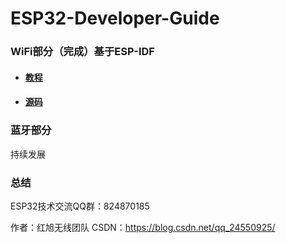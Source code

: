 # ESP32-Developer-Guide

### WiFi部分（完成）基于ESP-IDF

- #### [教程](https://github.com/HX-IoT/ESP32-Developer-Guide/tree/master/ESP32%E5%BC%80%E5%8F%91%E6%8C%87%E5%8D%97-PDF) 
- #### [源码](https://github.com/HX-IoT/ESP32-Developer-Guide/tree/master/source_code)

### 蓝牙部分

持续发展

### 总结

ESP32技术交流QQ群：824870185

作者：红旭无线团队
CSDN：https://blog.csdn.net/qq_24550925/ 
